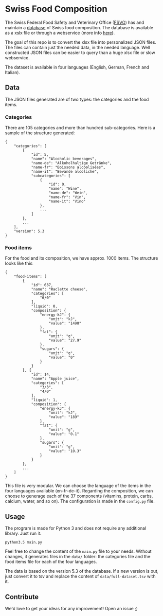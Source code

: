 Swiss Food Composition
======================

The Swiss Federal Food Safety and Veterinary Office ([FSVO](https://www.blv.admin.ch/blv/en/home.html)) has and maintain a [database](http://www.valeursnutritives.ch) of Swiss food composition. The database is available as a xslx file or through a webservice (more info [here](http://www.valeursnutritives.ch/request?xml=MessageData&xml=MetaData&xsl=Download&lan=en&pageKey=Start)).

The goal of this repo is to convert the xlsx file into personalized JSON files. The files can contain just the needed data, in the needed language. Well constructed JSON files can be easier to query than a huge xlsx file or slow webservice.

The dataset is available in four languages (English, German, French and Italian).


Data
----

The JSON files generated are of two types: the categories and the food items.

### Categories

There are 105 categories and more than hundred sub-categories. Here is a sample of the structure generated:

    {
        "categories": [
            {
                "id": 5,
                "name": "Alcoholic beverages",
                "name-de": "Alkoholhaltige Getränke",
                "name-fr": "Boissons alcoolisées",
                "name-it": "Bevande alcoliche",
                "subcategories": [
                    {
                        "id": 0,
                        "name": "Wine",
                        "name-de": "Wein",
                        "name-fr": "Vin",
                        "name-it": "Vino"
                    },
                    ...
                ]
            },
            ...
        ],
        "version": 5.3
    }


### Food items

For the food and its composition, we have approx. 1000 items. The structure looks like this:

    {
        "food-items": [
            {
                "id": 637,
                "name": "Raclette cheese",
                "categories": [
                    "6/0"
                ],
                "liquid": 0,
                "composition": {
                    "energy-kJ": {
                        "unit": "kJ",
                        "value": "1490"
                    },
                    "fat": {
                        "unit": "g",
                        "value": "27.9"
                    },
                    "sugars": {
                        "unit": "g",
                        "value": "0"
                    }
                }
            }, {
                "id": 14,
                "name": "Apple juice",
                "categories": [
                    "3/3",
                    "4/0"
                ],
                "liquid": 1,
                "composition": {
                    "energy-kJ": {
                        "unit": "kJ",
                        "value": "189"
                    },
                    "fat": {
                        "unit": "g",
                        "value": "0.1"
                    },
                    "sugars": {
                        "unit": "g",
                        "value": "10.3"
                    }
                }
            },
            ...
        ]
    }

This file is very modular. We can choose the language of the items in the four languages available (en-fr-de-it). Regarding the composition, we can choose to generage each of the 37 components (vitamins, protein, carbs, calcium, water, and so on). The configuration is made in the `config.py` file.


Usage
-----

The program is made for Python 3 and does not require any additional library. Just run it.

	python3.5 main.py

Feel free to change the content of the `main.py` file to your needs. Without changes, it generates files in the `data/` folder: the categories file and the food items file for each of the four languages.

The data is based on the version 5.3 of the database. If a new version is out, just convert it to tsv and replace the content of `data/full-dataset.tsv` with it.


Contribute
----------

We'd love to get your ideas for any improvement! Open an issue ;)
